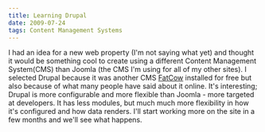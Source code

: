 ```yaml
---
title: Learning Drupal
date: 2009-07-24
tags: Content Management Systems
---
```


I had an idea for a new web property (I'm not saying what yet) and thought it would be something cool to create using a different Content Management System(CMS) than Joomla (the CMS I'm using for all of my other sites). I selected Drupal because it was another CMS [FatCow](http://www.fatcow.com "FatCow") installed for free but also because of what many people have said about it online. It's interesting; Drupal is more configurable and more flexible than Joomla - more targeted at developers. It has less modules, but much much more flexibility in how it's configured and how data renders. I'll start working more on the site in a few months and we'll see what happens.